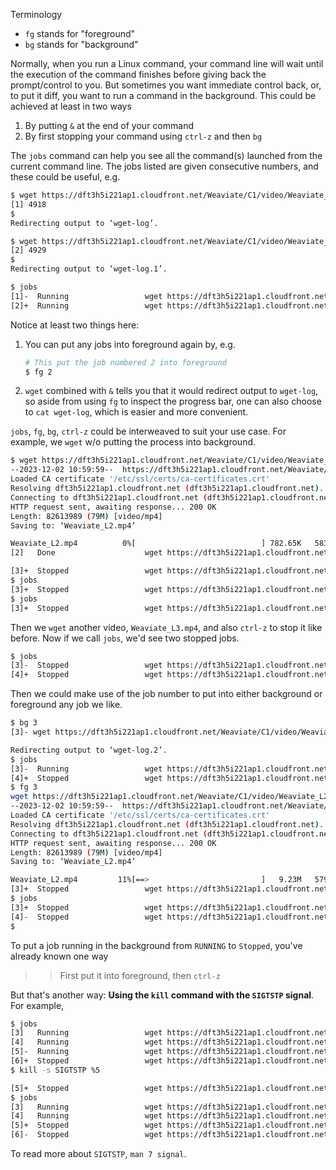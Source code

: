 Terminology
- `fg` stands for "foreground"
- `bg` stands for "background"

Normally, when you run a Linux command, your command line will wait until
the execution of the command finishes before giving back the prompt/control
to you. But sometimes you want immediate control back, or, to put it diff,
you want to run a command in the background. This could be achieved at least
in two ways
1. By putting `&` at the end of your command
2. By first stopping your command using `ctrl-z` and then `bg`

The `jobs` command can help you see all the command(s) launched from the
current command line. The jobs listed are given consecutive numbers, and
these could be useful, e.g.
```bash
$ wget https://dft3h5i221ap1.cloudfront.net/Weaviate/C1/video/Weaviate_Intro.mp4 &
[1] 4918
$
Redirecting output to ‘wget-log’.

$ wget https://dft3h5i221ap1.cloudfront.net/Weaviate/C1/video/Weaviate_L1.mp4 &
[2] 4929
$
Redirecting output to ‘wget-log.1’.

$ jobs
[1]-  Running                 wget https://dft3h5i221ap1.cloudfront.net/Weaviate/C1/video/Weaviate_Intro.mp4 &
[2]+  Running                 wget https://dft3h5i221ap1.cloudfront.net/Weaviate/C1/video/Weaviate_L1.mp4 &
```

Notice at least two things here:
1. You can put any jobs into foreground again by, e.g.
   ```bash
   # This put the job numbered 2 into foreground
   $ fg 2
   ```
2. `wget` combined with `&` tells you that it would redirect output to `wget-log`,
   so aside from using `fg` to inspect the progress bar, one can also
   choose to `cat wget-log`, which is easier and more convenient.

`jobs`, `fg`, `bg`, `ctrl-z` could be interweaved to suit your use case. For example,
we `wget` w/o putting the process into background.
```bash
$ wget https://dft3h5i221ap1.cloudfront.net/Weaviate/C1/video/Weaviate_L2.mp4
--2023-12-02 10:59:59--  https://dft3h5i221ap1.cloudfront.net/Weaviate/C1/video/Weaviate_L2.mp4
Loaded CA certificate '/etc/ssl/certs/ca-certificates.crt'
Resolving dft3h5i221ap1.cloudfront.net (dft3h5i221ap1.cloudfront.net)... 108.157.34.68, 108.157.34.107, 108.157.34.228, ...
Connecting to dft3h5i221ap1.cloudfront.net (dft3h5i221ap1.cloudfront.net)|108.157.34.68|:443... connected.
HTTP request sent, awaiting response... 200 OK
Length: 82613989 (79M) [video/mp4]
Saving to: ‘Weaviate_L2.mp4’

Weaviate_L2.mp4          0%[                            ] 782.65K   583KB/s               ^Z[1]   Done                    wget https://dft3h5i221ap1.cloudfront.net/Weaviate/C1/video/Weaviate_Intro.mp4
[2]   Done                    wget https://dft3h5i221ap1.cloudfront.net/Weaviate/C1/video/Weaviate_L1.mp4

[3]+  Stopped                 wget https://dft3h5i221ap1.cloudfront.net/Weaviate/C1/video/Weaviate_L2.mp4
$ jobs
[3]+  Stopped                 wget https://dft3h5i221ap1.cloudfront.net/Weaviate/C1/video/Weaviate_L2.mp4
$ jobs
[3]+  Stopped                 wget https://dft3h5i221ap1.cloudfront.net/Weaviate/C1/video/Weaviate_L2.mp4
```

Then we `wget` another video, `Weaviate_L3.mp4`, and also `ctrl-z` to stop it like before. Now if we call `jobs`, we'd see two stopped jobs.
```bash
$ jobs
[3]-  Stopped                 wget https://dft3h5i221ap1.cloudfront.net/Weaviate/C1/video/Weaviate_L2.mp4
[4]+  Stopped                 wget https://dft3h5i221ap1.cloudfront.net/Weaviate/C1/video/Weaviate_L3.mp4
```

Then we could make use of the job number to put into either background or foreground
any job we like.
```bash
$ bg 3
[3]- wget https://dft3h5i221ap1.cloudfront.net/Weaviate/C1/video/Weaviate_L2.mp4 &

Redirecting output to ‘wget-log.2’.
$ jobs
[3]-  Running                 wget https://dft3h5i221ap1.cloudfront.net/Weaviate/C1/video/Weaviate_L2.mp4 &
[4]+  Stopped                 wget https://dft3h5i221ap1.cloudfront.net/Weaviate/C1/video/Weaviate_L3.mp4
$ fg 3
wget https://dft3h5i221ap1.cloudfront.net/Weaviate/C1/video/Weaviate_L2.mp4
--2023-12-02 10:59:59--  https://dft3h5i221ap1.cloudfront.net/Weaviate/C1/video/Weaviate_L2.mp4
Loaded CA certificate '/etc/ssl/certs/ca-certificates.crt'
Resolving dft3h5i221ap1.cloudfront.net (dft3h5i221ap1.cloudfront.net)... 108.157.34.68, 108.157.34.107, 108.157.34.228, ...
Connecting to dft3h5i221ap1.cloudfront.net (dft3h5i221ap1.cloudfront.net)|108.157.34.68|:443... connected.
HTTP request sent, awaiting response... 200 OK
Length: 82613989 (79M) [video/mp4]
Saving to: ‘Weaviate_L2.mp4’

Weaviate_L2.mp4         11%[==>                         ]   9.23M   579KB/s    eta 22m 13s^Z
[3]+  Stopped                 wget https://dft3h5i221ap1.cloudfront.net/Weaviate/C1/video/Weaviate_L2.mp4
$ jobs
[3]+  Stopped                 wget https://dft3h5i221ap1.cloudfront.net/Weaviate/C1/video/Weaviate_L2.mp4
[4]-  Stopped                 wget https://dft3h5i221ap1.cloudfront.net/Weaviate/C1/video/Weaviate_L3.mp4
$
```

To put a job running in the background from `RUNNING` to `Stopped`, you've already
known one way
>> First put it into foreground, then `ctrl-z`

But that's another way: **Using the `kill` command with the `SIGTSTP` signal**.
For example,
```bash
$ jobs
[3]   Running                 wget https://dft3h5i221ap1.cloudfront.net/Weaviate/C1/video/Weaviate_L2.mp4 &
[4]   Running                 wget https://dft3h5i221ap1.cloudfront.net/Weaviate/C1/video/Weaviate_L3.mp4 &
[5]-  Running                 wget https://dft3h5i221ap1.cloudfront.net/Weaviate/C1/video/Weaviate_L4.mp4 &
[6]+  Stopped                 wget https://dft3h5i221ap1.cloudfront.net/Weaviate/C1/video/Weaviate_L5.mp4
$ kill -s SIGTSTP %5

[5]+  Stopped                 wget https://dft3h5i221ap1.cloudfront.net/Weaviate/C1/video/Weaviate_L4.mp4
$ jobs
[3]   Running                 wget https://dft3h5i221ap1.cloudfront.net/Weaviate/C1/video/Weaviate_L2.mp4 &
[4]   Running                 wget https://dft3h5i221ap1.cloudfront.net/Weaviate/C1/video/Weaviate_L3.mp4 &
[5]+  Stopped                 wget https://dft3h5i221ap1.cloudfront.net/Weaviate/C1/video/Weaviate_L4.mp4
[6]-  Stopped                 wget https://dft3h5i221ap1.cloudfront.net/Weaviate/C1/video/Weaviate_L5.mp4
```

To read more about `SIGTSTP`, `man 7 signal`.
